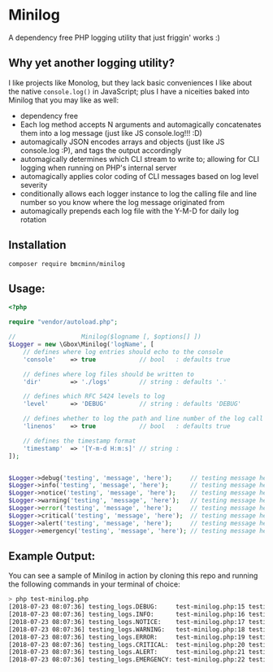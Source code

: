 # Minilog

A dependency free PHP logging utility that just friggin' works :)


## Why yet another logging utility?

I like projects like Monolog, but they lack basic conveniences I like about the native `console.log()` in JavaScript; plus I have a niceities baked into Minilog that you may like as well:

- dependency free
- Each log method accepts N arguments and automagically concatenates them into a log message (just like JS console.log!!! :D)
- automagically JSON encodes arrays and objects (just like JS console.log :P), and tags the output accordingly
- automagically determines which CLI stream to write to; allowing for CLI logging when running on PHP's internal server
- automagically applies color coding of CLI messages based on log level severity
- conditionally allows each logger instance to log the calling file and line number so you know where the log message originated from
- automagically prepends each log file with the Y-M-D for daily log rotation


## Installation

```
composer require bmcminn/minilog
```


## Usage:

```php
<?php

require "vendor/autoload.php";

//                  Minilog($logname [, $options[] ])
$Logger = new \Gbox\Minilog('logName', [
    // defines where log entries should echo to the console
    'console'    => true            // bool   : defaults true

    // defines where log files should be written to
    'dir'        => './logs'        // string : defaults '.'

    // defines which RFC 5424 levels to log
    'level'      => 'DEBUG'         // string : defaults 'DEBUG'

    // defines whether to log the path and line number of the log call
    'linenos'    => true            // bool   : defaults true

    // defines the timestamp format
    'timestamp'  => '[Y-m-d H:m:s]' // string :
]);


$Logger->debug('testing', 'message', 'here');     // testing message here
$Logger->info('testing', 'message', 'here');      // testing message here
$Logger->notice('testing', 'message', 'here');    // testing message here
$Logger->warning('testing', 'message', 'here');   // testing message here
$Logger->error('testing', 'message', 'here');     // testing message here
$Logger->critical('testing', 'message', 'here');  // testing message here
$Logger->alert('testing', 'message', 'here');     // testing message here
$Logger->emergency('testing', 'message', 'here'); // testing message here
```


## Example Output:

You can see a sample of Minilog in action by cloning this repo and running the following commands in your terminal of choice:

```sh
> php test-minilog.php
[2018-07-23 08:07:36] testing_logs.DEBUG:     test-minilog.php:15 testing debug messages (BOOL) true
[2018-07-23 08:07:36] testing_logs.INFO:      test-minilog.php:16 testing info messages (BOOL) true
[2018-07-23 08:07:36] testing_logs.NOTICE:    test-minilog.php:17 testing notice messages (BOOL) true
[2018-07-23 08:07:36] testing_logs.WARNING:   test-minilog.php:18 testing warning messages (BOOL) false
[2018-07-23 08:07:36] testing_logs.ERROR:     test-minilog.php:19 testing error messages (BOOL) false
[2018-07-23 08:07:36] testing_logs.CRITICAL:  test-minilog.php:20 testing critical messages (BOOL) false
[2018-07-23 08:07:36] testing_logs.ALERT:     test-minilog.php:21 testing alert messages (BOOL) false
[2018-07-23 08:07:36] testing_logs.EMERGENCY: test-minilog.php:22 testing emergency messages (BOOL) false
```
